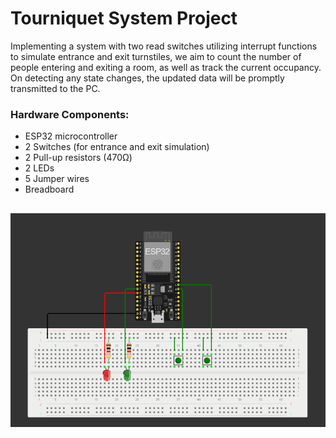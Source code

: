 # Tourniquet System Project

Implementing a system with two read switches utilizing interrupt functions to simulate entrance and exit turnstiles, we aim to count the number of people entering and exiting a room, as well as track the current occupancy. On detecting any state changes, the updated data will be promptly transmitted to the PC.

### Hardware Components:

- ESP32 microcontroller
- 2 Switches (for entrance and exit simulation)
- 2 Pull-up resistors (470Ω)
- 2 LEDs
- 5 Jumper wires
- Breadboard

##
![Mount](https://github.com/JMatoso/TourniquetSystemProject/blob/main/mount.png?raw=true)
